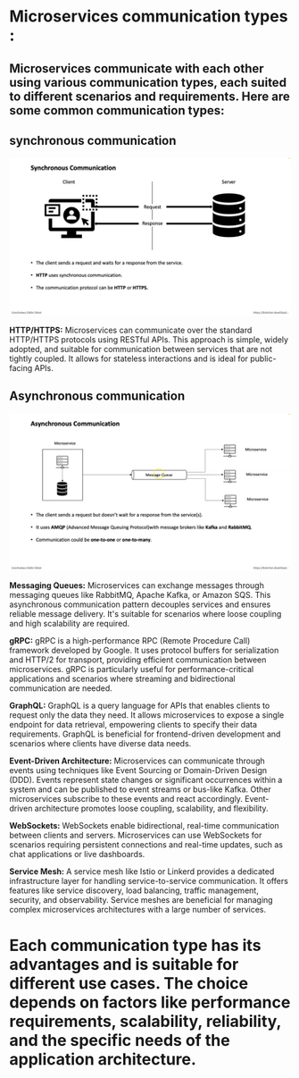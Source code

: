 # Microservices communication types : 


## Microservices communicate with each other using various communication types, each suited to different scenarios and requirements. Here are some common communication types:


## synchronous communication 

<img src="../public/images/Synchronous-communication.png" alt="benefits">

**HTTP/HTTPS:** Microservices can communicate over the standard HTTP/HTTPS protocols using RESTful APIs. This approach is simple, widely adopted, and suitable for communication between services that are not tightly coupled. It allows for stateless interactions and is ideal for public-facing APIs.



## Asynchronous communication 

<img src="../public/images/Asynchronous-communication.png" alt="benefits">

 **Messaging Queues:** Microservices can exchange messages through messaging queues like RabbitMQ, Apache Kafka, or Amazon SQS. This asynchronous communication pattern decouples services and ensures reliable message delivery. It's suitable for scenarios where loose coupling and high scalability are required.


**gRPC:** gRPC is a high-performance RPC (Remote Procedure Call) framework developed by Google. It uses protocol buffers for serialization and HTTP/2 for transport, providing efficient communication between microservices. gRPC is particularly useful for performance-critical applications and scenarios where streaming and bidirectional communication are needed.

**GraphQL:** GraphQL is a query language for APIs that enables clients to request only the data they need. It allows microservices to expose a single endpoint for data retrieval, empowering clients to specify their data requirements. GraphQL is beneficial for frontend-driven development and scenarios where clients have diverse data needs.

**Event-Driven Architecture:** Microservices can communicate through events using techniques like Event Sourcing or Domain-Driven Design (DDD). Events represent state changes or significant occurrences within a system and can be published to event streams or bus-like Kafka. Other microservices subscribe to these events and react accordingly. Event-driven architecture promotes loose coupling, scalability, and flexibility.

**WebSockets:** WebSockets enable bidirectional, real-time communication between clients and servers. Microservices can use WebSockets for scenarios requiring persistent connections and real-time updates, such as chat applications or live dashboards.

**Service Mesh:** A service mesh like Istio or Linkerd provides a dedicated infrastructure layer for handling service-to-service communication. It offers features like service discovery, load balancing, traffic management, security, and observability. Service meshes are beneficial for managing complex microservices architectures with a large number of services.

# Each communication type has its advantages and is suitable for different use cases. The choice depends on factors like performance requirements, scalability, reliability, and the specific needs of the application architecture.